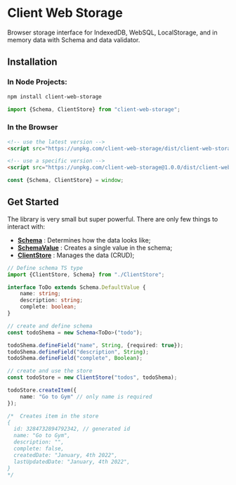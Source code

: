 # Client Web Storage
Browser storage interface for IndexedDB, WebSQL, LocalStorage, and in memory data with Schema and data validator.

## Installation

### In Node Projects:

```bash
npm install client-web-storage
```

```js
import {Schema, ClientStore} from "client-web-storage";
```

### In the Browser

```html
<!-- use the latest version -->
<script src="https://unpkg.com/client-web-storage/dist/client-web-storage.min.js"></script>

<!-- use a specific version -->
<script src="https://unpkg.com/client-web-storage@1.0.0/dist/client-web-storage.min.js"></script>
```

```js
const {Schema, ClientStore} = window;
```

## Get Started
The library is very small but super powerful. There are only few things to interact with:
- **[Schema](https://github.com/beforesemicolon/client-web-storage/blob/main/docs/Schema.md)** : Determines how the data looks like;
- **[SchemaValue](https://github.com/beforesemicolon/client-web-storage/blob/main/docs/SchemaValue.md)** : Creates a single value in the schema;
- **[ClientStore](https://github.com/beforesemicolon/client-web-storage/blob/main/docs/ClientStore.md)** : Manages the data (CRUD);

```ts
// Define schema TS type
import {ClientStore, Schema} from "./ClientStore";

interface ToDo extends Schema.DefaultValue {
    name: string;
    description: string;
    complete: boolean;
}

// create and define schema
const todoShema = new Schema<ToDo>("todo");

todoShema.defineField("name", String, {required: true});
todoShema.defineField("description", String);
todoShema.defineField("complete", Boolean);

// create and use the store
const todoStore = new ClientStore("todos", todoShema);

todoStore.createItem({
    name: "Go to Gym" // only name is required
});

/*  Creates item in the store
{
  id: 3284732894792342, // generated id
  name: "Go to Gym",
  description: "",
  complete: false,
  createdDate: "January, 4th 2022",
  lastUpdatedDate: "January, 4th 2022",
}
*/
```
